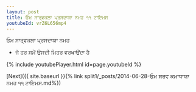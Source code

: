 ```yaml
---
layout: post
title: ਓਮ ਸਾਰ੍ਵਕਲਾ ਪ੍ਰਸਦਾਯਾ ਨਮਹ ੧੧ ਟਾਇਮਸ
youtubeId: vrZ6L656mp4
---
```

 
 
 ਓਮ ਸਾਰ੍ਵਕਲਾ ਪ੍ਰਸਦਾਯਾ ਨਮਹ  
 
 -  ਜੋ ਹਰ ਸਮੇਂ ਉਸਦੀ ਮਿਹਰ ਵਰਖਾਉਂਦਾ ਹੈ 
 
  
 
  
 
 
 
 
 
 


{% include youtubePlayer.html id=page.youtubeId %}
 
[Next]({{ site.baseurl }}{% link  split1/_posts/2014-06-28-ਓਮ ਸਰਵ ਕਮਾਧਾਯਾ ਨਮਹ ੧੧ ਟਾਇਮਸ.md%})
 
